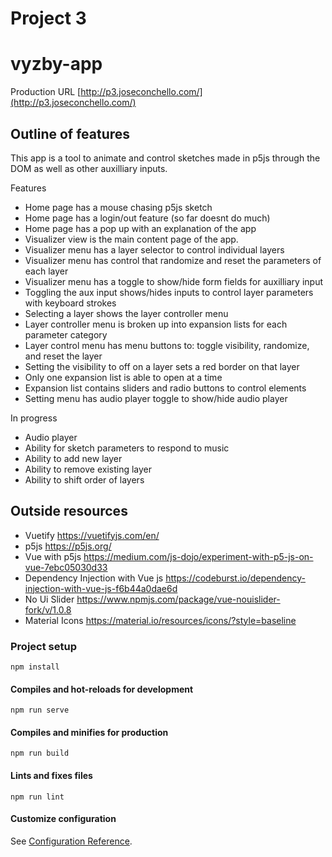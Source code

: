 # Project 3 
# vyzby-app
Production URL [http://p3.joseconchello.com/](http://p3.joseconchello.com/)

## Outline of features
  This app is a tool to animate and control sketches made in p5js through the DOM as well as other auxilliary inputs.
  
  Features 
  
  * Home page has a mouse chasing p5js sketch
  * Home page has a login/out feature (so far doesnt do much)
  * Home page has a pop up with an explanation of the app
  * Visualizer view is the main content page of the app.
  * Visualizer menu has a layer selector to control individual layers
  * Visualizer menu has control that randomize and reset the parameters of each layer
  * Visualizer menu has a toggle to show/hide form fields for auxilliary input
  * Toggling the aux input shows/hides inputs to control layer parameters with keyboard strokes
  * Selecting a layer shows the layer controller menu
  * Layer controller menu is broken up into expansion lists for each parameter category
  * Layer control menu has menu buttons to: toggle visibility, randomize, and reset the layer
  * Setting the visibility to off on a layer sets a red border on that layer
  * Only one expansion list is able to open at a time
  * Expansion list contains sliders and radio buttons to control elements
  * Setting menu has audio player toggle to show/hide audio player

    
    
  In progress
  * Audio player
  * Ability for sketch parameters to respond to music
  * Ability to add new layer
  * Ability to remove existing layer
  * Ability to shift order of layers

## Outside resources
 - Vuetify https://vuetifyjs.com/en/
 - p5js https://p5js.org/
 - Vue with p5js https://medium.com/js-dojo/experiment-with-p5-js-on-vue-7ebc05030d33
 - Dependency Injection with Vue js https://codeburst.io/dependency-injection-with-vue-js-f6b44a0dae6d
 - No Ui Slider https://www.npmjs.com/package/vue-nouislider-fork/v/1.0.8
 - Material Icons https://material.io/resources/icons/?style=baseline


### Project setup
```
npm install
```

#### Compiles and hot-reloads for development
```
npm run serve
```

#### Compiles and minifies for production
```
npm run build
```

#### Lints and fixes files
```
npm run lint
```

#### Customize configuration
See [Configuration Reference](https://cli.vuejs.org/config/).

